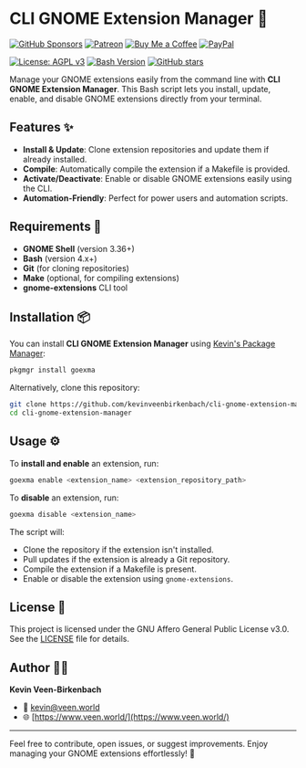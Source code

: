 # CLI GNOME Extension Manager 🚀
[![GitHub Sponsors](https://img.shields.io/badge/Sponsor-GitHub%20Sponsors-blue?logo=github)](https://github.com/sponsors/kevinveenbirkenbach) [![Patreon](https://img.shields.io/badge/Support-Patreon-orange?logo=patreon)](https://www.patreon.com/c/kevinveenbirkenbach) [![Buy Me a Coffee](https://img.shields.io/badge/Buy%20me%20a%20Coffee-Funding-yellow?logo=buymeacoffee)](https://buymeacoffee.com/kevinveenbirkenbach) [![PayPal](https://img.shields.io/badge/Donate-PayPal-blue?logo=paypal)](https://s.veen.world/paypaldonate)


[![License: AGPL v3](https://img.shields.io/badge/License-AGPL%20v3-blue.svg)](./LICENSE) [![Bash Version](https://img.shields.io/badge/Bash-4.x%2B-green.svg)](https://www.gnu.org/software/bash/) [![GitHub stars](https://img.shields.io/github/stars/kevinveenbirkenbach/cli-gnome-extension-manager.svg?style=social)](https://github.com/kevinveenbirkenbach/cli-gnome-extension-manager/stargazers)

Manage your GNOME extensions easily from the command line with **CLI GNOME Extension Manager**. This Bash script lets you install, update, enable, and disable GNOME extensions directly from your terminal.

## Features ✨

- **Install & Update**: Clone extension repositories and update them if already installed.
- **Compile**: Automatically compile the extension if a Makefile is provided.
- **Activate/Deactivate**: Enable or disable GNOME extensions easily using the CLI.
- **Automation-Friendly**: Perfect for power users and automation scripts.

## Requirements 🔧

- **GNOME Shell** (version 3.36+)
- **Bash** (version 4.x+)
- **Git** (for cloning repositories)
- **Make** (optional, for compiling extensions)
- **gnome-extensions** CLI tool

## Installation 📦

You can install **CLI GNOME Extension Manager** using [Kevin's Package Manager](https://github.com/kevinveenbirkenbach/pkgmgr):

```bash
pkgmgr install goexma
```

Alternatively, clone this repository:

```bash
git clone https://github.com/kevinveenbirkenbach/cli-gnome-extension-manager.git
cd cli-gnome-extension-manager
```

## Usage ⚙️

To **install and enable** an extension, run:

```bash
goexma enable <extension_name> <extension_repository_path>
```

To **disable** an extension, run:

```bash
goexma disable <extension_name>
```

The script will:
- Clone the repository if the extension isn't installed.
- Pull updates if the extension is already a Git repository.
- Compile the extension if a Makefile is present.
- Enable or disable the extension using `gnome-extensions`.

## License 📜

This project is licensed under the GNU Affero General Public License v3.0. See the [LICENSE](./LICENSE) file for details.

## Author 👨‍💻

**Kevin Veen-Birkenbach**  
- 📧 [kevin@veen.world](mailto:kevin@veen.world)  
- 🌐 [https://www.veen.world/](https://www.veen.world/)

---

Feel free to contribute, open issues, or suggest improvements. Enjoy managing your GNOME extensions effortlessly! 🌟
